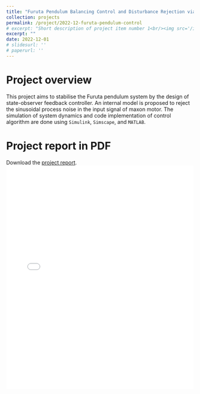 ```yaml
---
title: "Furuta Pendulum Balancing Control and Disturbance Rejection via State-Observer Feedback and Internal Model Design"
collection: projects
permalink: /project/2022-12-furuta-pendulum-control
# excerpt: "Short description of project item number 1<br/><img src='/images/500x300.png'>"
excerpt: ""
date: 2022-12-01
# slidesurl: ''
# paperurl: ''
---
```


# Project overview

This project aims to stabilise the Furuta pendulum system by the design of state-observer feedback controller. An internal model is proposed to reject the sinusoidal process noise in the input signal of maxon motor. The simulation of system dynamics and code implementation of control algorithm are done using ``Simulink``, ``Simscape``, and ``MATLAB``.


# Project report in PDF
Download the [project report](/files/pdfs/projects/furuta_pendulum_control.pdf).
<embed src="/files/pdfs/projects/furuta_pendulum_control.pdf" type="application/pdf" width="100%" height="600px" />

